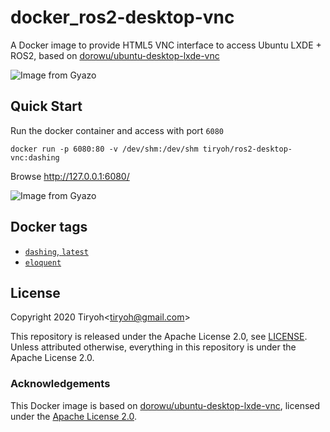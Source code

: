 # docker_ros2-desktop-vnc

A Docker image to provide HTML5 VNC interface to access Ubuntu LXDE + ROS2, based on [dorowu/ubuntu-desktop-lxde-vnc](https://github.com/fcwu/docker-ubuntu-vnc-desktop)

![Image from Gyazo](https://i.gyazo.com/5a71a36dc9d6106ef794fbcb86af7e7f.gif)

## Quick Start

Run the docker container and access with port `6080`

```
docker run -p 6080:80 -v /dev/shm:/dev/shm tiryoh/ros2-desktop-vnc:dashing
```

Browse http://127.0.0.1:6080/

![Image from Gyazo](https://i.gyazo.com/ab43ab3f6dc10b5186416499e49d0bbe.jpg)

## Docker tags

* [`dashing`, `latest`](https://github.com/Tiryoh/docker_ros2-desktop-vnc/blob/master/dashing/Dockerfile)
* [`eloquent`](https://github.com/Tiryoh/docker_ros2-desktop-vnc/blob/master/eloquent/Dockerfile)

## License

Copyright 2020 Tiryoh\<tiryoh@gmail.com\>

This repository is released under the Apache License 2.0, see [LICENSE](./LICENSE).  
Unless attributed otherwise, everything in this repository is under the Apache License 2.0.

### Acknowledgements

This Docker image is based on [dorowu/ubuntu-desktop-lxde-vnc](https://github.com/fcwu/docker-ubuntu-vnc-desktop), licensed under the [Apache License 2.0](https://github.com/fcwu/docker-ubuntu-vnc-desktop/blob/60f9ae18e71e9fabbfb23f67b212e64ab72c206e/LICENSE).
